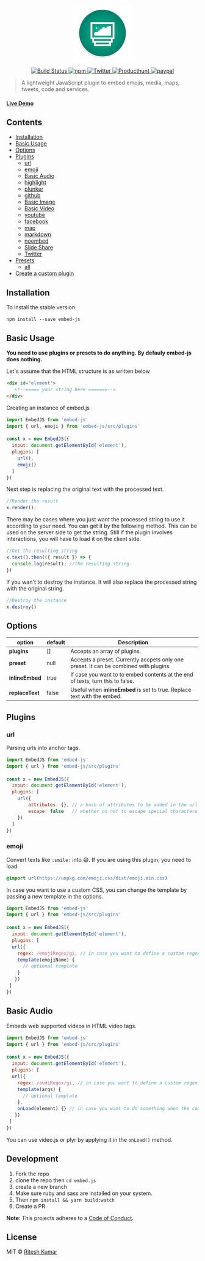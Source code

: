 <p align="center"><img src="resources/logo.png" align="center" alt=""></p>

<p align="center">
<a href="https://travis-ci.org/ritz078/embed.js">
<img src="https://travis-ci.org/ritz078/embed.js.svg?branch=master" alt="Build Status" style="max-width:100%;">
</a>
<a href="https://github.com/ritz078/embed.js">
<img src="https://img.shields.io/npm/v/embed-js.svg" alt="npm" style="max-width:100%;">
</a>
<a href="https://twitter.com/intent/tweet?text=embed.js+%7C+A+JS+plugin+to+embed+emojis%2C+media%2C+maps%2C+tweets%2C+code%2C+services+and+parse+markdown+http%3A%2F%2Fbit.ly%2F1NIvT8A&amp;url='http%3A%2F%2Fbit.ly%2F1NIvT8A'&amp;hashtags=JavaScript">
<img src="https://img.shields.io/twitter/url/https/github.com/ritz078/embed.js.svg?style=social" alt="Twitter" style="max-width:100%;">
</a>
<a href="https://www.producthunt.com/tech/embed-js">
<img src="https://img.shields.io/badge/vote-producthunt-E45127.svg" alt="Producthunt" style="max-width:100%;">
</a>
<a href="https://www.paypal.me/ritz078/10usd" target="_blank">
<img src="https://img.shields.io/badge/Donate-PayPal-green.svg" alt="paypal" style="max-width:100%;">
</a>

</p>

> A lightweight JavaScript plugin to embed emojis, media, maps, tweets, code and services.

#### [Live Demo](http://codepen.io/ritz078/full/WvvNGe/)

## Contents
- [Installation](#installation)
- [Basic Usage](#basic-usage)
- [Options](#options)
- [Plugins](#plugins)
	- [url](#url)
	- [emoji](#emoji)
	- [Basic Audio](#basic-audio)
	- [highlight](#highlight)
	- [plunker](#plunker)
	- [github](#github)
	- [Basic Image](#basic-image)
	- [Basic Video](#basic-video)
	- [youtube](#youtube)
	- [facebook](#facebook)
	- [map](#map)
	- [markdown](#markdown)
	- [noembed](#noembed)
	- [Slide Share](#slide-share)
	- [Twitter](#twitter)
- [Presets](#presets)
	- [all](#all)
- [Create a custom plugin](#create-a-custom-plugin)

## Installation

To install the stable version:
```
npm install --save embed-js
```


## Basic Usage

**You need to use plugins or presets to do anything. By defauly embed-js does nothing.**

Let's assume that the HTML structure is as written below

``` html
<div id="element">
   <!--===== your string here =======-->
</div>
```

Creating an instance of embed.js

``` javascript
import EmbedJS from 'embed-js'
import { url, emoji } from 'embed-js/src/plugins'

const x = new EmbedJS({
  input: document.getElementById('element'),
  plugins: [
    url(),
    emoji()
  ]
})
```

Next step is replacing the original text with the processed text.

``` javascript
//Render the result
x.render();
```

There may be cases where you just want the processed string to use it according to your need. You can get it by the following method. This can
be used on the server side to get the string. Still if the plugin involves interactions, you will have to load it on
the client side.

``` javascript
//Get the resulting string
x.text().then(({ result }) => {
  console.log(result); //The resulting string
})
```

If you wan't to destroy the instance. It will also replace the processed string with the original string.

``` javascript
//Destroy the instance
x.destroy()
```

## Options

option|default|Description
------|-------|-----------
**plugins**|[]|Accepts an array of plugins.
**preset**| null | Accepts a preset. Currently accpets only one preset. It can be combined with plugins.
**inlineEmbed**| true | If case you want to to embed contents at the end of texts, turn this to false.
**replaceText**| false | Useful when __inlineEmbed__ is set to true. Replace text with the embed.


## Plugins

### url
Parsing urls into anchor tags.
```js
import EmbedJS from 'embed-js'
import { url } from 'embed-js/src/plugins'

const x = new EmbedJS({
  input: document.getElementById('element'),
  plugins: [
    url({
        attributes: {}, // a hash of attributes to be added in the url
        escape: false   // whether on not to escape special characters in url
    })
  ]
})
```

### emoji
Convert texts like `:smile:` into 😄. If you are using this plugin, you need to load
```css
@import url(https://unpkg.com/emoji.css/dist/emoji.min.css)
```
In case you want to use a custom CSS, you can change the template by
passing a new template in the options.

```js
import EmbedJS from 'embed-js'
import { url } from 'embed-js/src/plugins'

const x = new EmbedJS({
  input: document.getElementById('element'),
  plugins: [
  url({
    regex: /emojiRegex/gi, // in case you want to define a custom regex
    template(emojiName) {
      // optional template
    }
   })
 ]
})
```

## Basic Audio
Embeds web supported videos in HTML video tags.

```js
import EmbedJS from 'embed-js'
import { url } from 'embed-js/src/plugins'

const x = new EmbedJS({
  input: document.getElementById('element'),
  plugins: [
  url({
    regex: /audiRegex/gi, // in case you want to define a custom regex
    template(args) {
      // optional template
    },
    onLoad(element) {} // in case you want to do something when the component has loaded on the client.
   })
 ]
})
```
You can use video.js or plyr by applying it in the `onLoad()` method.

## Development
1. Fork the repo
1. clone the repo then `cd embed.js`
1. create a new branch
1. Make sure ruby and sass are installed on your system.
1. Then `npm install && yarn build:watch`
1. Create a PR

**Note**: This projects adheres to a [Code of Conduct](CODE_OF_CONDUCT.md).

## License

MIT &copy; [Ritesh Kumar](https://github.com/ritz078)
